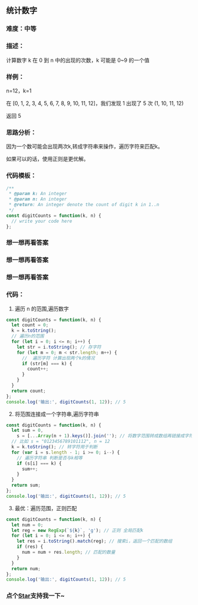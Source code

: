 ## 统计数字

### 难度：中等

### 描述：

计算数字 k 在 0 到 n 中的出现的次数，k 可能是 0~9 的一个值

### 样例：

n=12，k=1

在 [0, 1, 2, 3, 4, 5, 6, 7, 8, 9, 10, 11, 12]，我们发现 1 出现了 5 次 (1, 10, 11, 12)

返回 5

### 思路分析：

因为一个数可能会出现两次k,转成字符串来操作，遍历字符来匹配k。

如果可以的话，使用正则是更优解。

### 代码模板：

```js
/**
 * @param k: An integer
 * @param n: An integer
 * @return: An integer denote the count of digit k in 1..n
 */
const digitCounts = function(k, n) {
  // write your code here
};
```

### 想一想再看答案

### 想一想再看答案

### 想一想再看答案

### 代码：

1. 遍历 n 的范围,遍历数字

```js
const digitCounts = function(k, n) {
  let count = 0;
  k = k.toString();
  // 遍历n的范围
  for (let i = 0; i <= n; i++) {
    let str = i.toString(); // 存字符
    for (let m = 0; m < str.length; m++) {
      //  遍历字符 计算出现两个k的情况
      if (str[m] === k) {
        count++;
      }
    }
  }
  return count;
};
console.log('输出:', digitCounts(1, 12)); // 5
```

2. 将范围连接成一个字符串,遍历字符串

```js
const digitCounts = function(k, n) {
  let sum = 0,
    s = [...Array(n + 1).keys()].join(''); // 将数字范围转成数组再链接成字符串
  // 比如 s = "0123456789101112", n = 12
  k = k.toString(); // 转字符用于判断
  for (var i = s.length - 1; i >= 0; i--) {
    // 遍历字符串 判断是否与k相等
    if (s[i] === k) {
      sum++;
    }
  }
  return sum;
};
console.log('输出:', digitCounts(1, 12)); // 5
```

3. 最优：遍历范围，正则匹配

```js
const digitCounts = function(k, n) {
  let num = 0;
  let reg = new RegExp(`${k}`, 'g'); // 正则 全局匹配k
  for (let i = 0; i <= n; i++) {
    let res = i.toString().match(reg); // 搜索i，返回一个匹配的数组
    if (res) {
      num = num + res.length; // 匹配的数量
    }
  }
  return num;
};
console.log('输出:', digitCounts(1, 12)); // 5
```
<!-- 特殊字符串：用于修改/删除markdown的结尾提示语-OBKoro1 -->
### 点个[Star](https://github.com/OBKoro1/Brush_algorithm)支持我一下~

<!-- '特殊字符串：用于删除编译后的issue组件-OBKoro1 -->
<!-- more -->
<comment-comment/>
